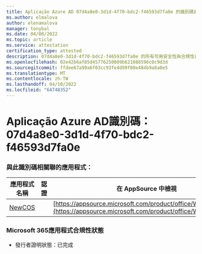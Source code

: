 ```yaml
---
title: Aplicação Azure AD 07d4a8e0-3d1d-4f70-bdc2-f46593d7fa0e 的識別碼資訊
ms.author: elmalova
author: elenamalova
manager: tonybal
ms.date: 04/08/2022
ms.topic: article
ms.service: attestation
certification_type: attested
description: 07d4a8e0-3d1d-4f70-bdc2-f46593d7fa0e 的所有可用安全性與合規性資訊。
ms.openlocfilehash: 02e42b6af85d45776250009b621088596c0c9d3d
ms.sourcegitcommit: ffdee67a99a6f03cc93fe4d99f00e484b9a8a0e5
ms.translationtype: MT
ms.contentlocale: zh-TW
ms.lasthandoff: 04/10/2022
ms.locfileid: "64748352"
---
```

# <a name="azure-app-id-07d4a8e0-3d1d-4f70-bdc2-f46593d7fa0e"></a>Aplicação Azure AD識別碼：07d4a8e0-3d1d-4f70-bdc2-f46593d7fa0e


### <a name="apps-associated-with-this-id"></a>與此識別碼相關聯的應用程式：
| **應用程式名稱** | **認證** | **在 AppSource 中檢視** |
|--------------|---------------|-----------------------|
| [NewCOS](../forward/WA200001104.md) |  | [https://appsource.microsoft.com/product/office/WA200001104](https://appsource.microsoft.com/product/office/WA200001104) |

### <a name="microsoft-365-app-compliance-status"></a>Microsoft 365應用程式合規性狀態
- 發行者證明狀態：已完成
